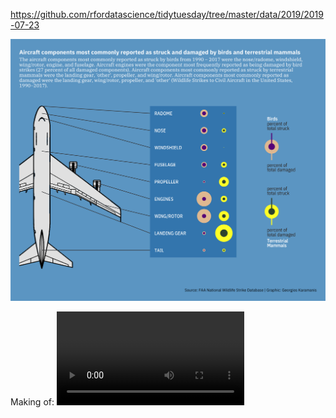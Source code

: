 https://github.com/rfordatascience/tidytuesday/tree/master/data/2019/2019-07-23

![](wildlife.png)

Making of:
![](wildlife.mp4)